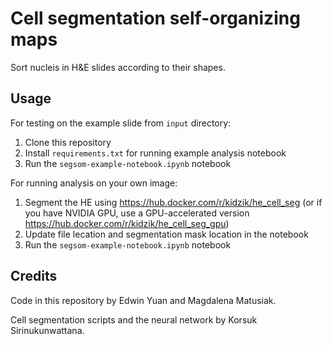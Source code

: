 # Cell segmentation self-organizing maps

Sort nucleis in H&E slides according to their shapes.

## Usage

For testing on the example slide from `input` directory:
1. Clone this repository
2. Install `requirements.txt` for running example analysis notebook
3. Run the `segsom-example-notebook.ipynb` notebook

For running analysis on your own image:
1. Segment the HE using https://hub.docker.com/r/kidzik/he_cell_seg (or if you have NVIDIA GPU, use a GPU-accelerated version https://hub.docker.com/r/kidzik/he_cell_seg_gpu)
2. Update file lecation and segmentation mask location in the notebook
3. Run the `segsom-example-notebook.ipynb` notebook

## Credits

Code in this repository by Edwin Yuan and Magdalena Matusiak.

Cell segmentation scripts and the neural network by Korsuk Sirinukunwattana.
